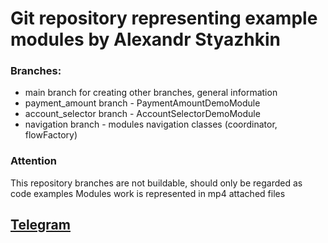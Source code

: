 # Git repository representing example modules by Alexandr Styazhkin

### Branches:
 - main branch for creating other branches, general information
 - payment_amount branch - PaymentAmountDemoModule
 - account_selector branch - AccountSelectorDemoModule
 - navigation branch - modules navigation classes (coordinator, flowFactory)

### Attention
This repository branches are not buildable, should only be regarded as code examples
Modules work is represented in mp4 attached files

## [Telegram](https://t.me/luwgod)
